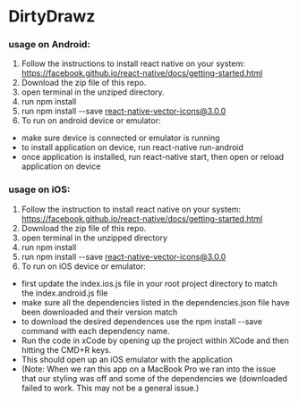 # DirtyDrawz

### usage on Android:
1. Follow the instructions to install react native on your system: https://facebook.github.io/react-native/docs/getting-started.html
2. Download the zip file of this repo.
3. open terminal in the unziped directory.
4. run npm install
5. run npm install --save react-native-vector-icons@3.0.0
6. To run on android device or emulator:
  * make sure device is connected or emulator is running
  * to install application on device, run react-native run-android
  * once application is installed, run react-native start, then open or reload application on device
### usage on iOS:
1. Follow the instruction to install react native on your system: https://facebook.github.io/react-native/docs/getting-started.html
2. Download the zip file of this repo. 
3. open terminal in the unzipped directory 
4. run npm install 
5. run npm install --save react-native-vector-icons@3.0.0
6. To run on iOS device or emulator:
 * first update the index.ios.js file in your root project directory to match the index.android.js file
 * make sure all the dependencies listed in the dependencies.json file have been downloaded and their version match
 * to download the desired dependences use the npm install --save command with each dependency name. 
 * Run the code in xCode by opening up the project within XCode and then hitting the CMD+R keys.
 * This should open up an iOS emulator with the application
 * (Note: When we ran this app on a MacBook Pro we ran into the issue that our styling was off and some of the dependencies we    (downloaded failed to work. This may not be a general issue.) 
